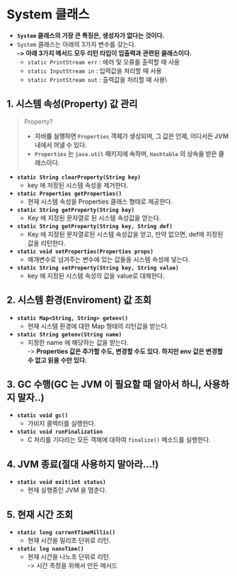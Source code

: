 # System 클래스

* **`System` 클래스의 가장 큰 특징은, 생성자가 없다는 것이다.**
* `System` 클래스는 아래의 3가지 변수를 갖는다.\
  **-> 아래 3가지 메서드 모두 리턴 타입이 입출력과 관련된 클래스이다.**&#x20;
  * `static PrintStream err` : 에러 및 오류를 출력할 때 사용
  * `static InputStream in` : 입력값을 처리할 때 사용
  * `static PrintStream out` : 출력값을 처리할 때 사용\


## 1. 시스템 속성(Property) 값 관리

> Property?&#x20;
>
> * **자바를 실행하면 `Properties` 객체가 생성되며, 그 값은 언제, 어디서든 JVM 내에서 꺼낼 수 있다.**
> * **`Properties` 는 `java.util` 패키지에 속하며, `Hashtable` 의 상속을 받은 클래스이다.**

* **`static String clearProperty(String key)`**&#x20;
  * key 에 저장된 시스템 속성을 제거한다.
* **`static Properties getProperties()`**&#x20;
  * 현재 시스템 속성을 Properties 클래스 형태로 제공한다.
* **`static String getProperty(String key)`**&#x20;
  * Key 에 지정된 문자열로 된 시스템 속성값을 얻는다.
* **`static String getProperty(String key, String def)`**&#x20;
  * Key 에 지정된 문자열로된 시스템 속성값을 얻고, 만약 없으면, def에 지정된 값을 리턴한다.
* **`static void setProperties(Properties props)`**&#x20;
  * 매개변수로 넘겨주는 변수에 있는 값들을 시스템 속성에 넣는다.
* **`static String setProperty(String key, String value)`**&#x20;
  * key 에 지정된 시스템 속성의 값을 value로 대체한다.

## 2. 시스템 환경(Enviroment) 값 조회

* **`static Map<String, String> getenv()`**
  * 현재 시스템 환경에 대한 Map 형태의 리턴값을 받는다.
* **`static String getenv(String name)`**&#x20;
  * 지정한 name 에 해당하는 값을 받는다.\
    \-> **Properties 값은 추가할 수도, 변경할 수도 있다. 하지만 env 값은 변경할 수 없고 읽을 수만 있다.**

## 3. GC 수행(GC 는 JVM 이 필요할 때 알아서 하니, 사용하지 말자..)

* **`static void gc()`**&#x20;
  * 가비지 콜렉터를 실행한다.
* **`static void runFinalization`**&#x20;
  * C 처리를 기다리는 모든 객체에 대하여 `finalize()` 메소드를 실행한다.

## 4. JVM 종료(절대 사용하지 말아라...!)

* **`static void exit(int status)`**&#x20;
  * 현재 실행중인 JVM 을 멈춘다.

## 5. 현재 시간 조회

* **`static long currentTimeMillis()`**&#x20;
  * &#x20;현재 시간을 밀리초 단위로 리턴.
* **`static log nanoTime()`**&#x20;
  * 현재 시간을 나노초 단위로 리턴.\
    \-> 시간 측정을 위해서 만든 메서드

